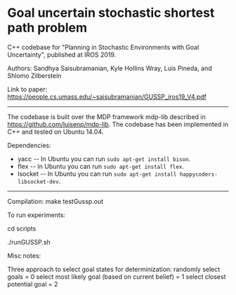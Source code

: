 # Goal uncertain stochastic shortest path problem

C++ codebase for "Planning in Stochastic Environments with Goal Uncertainty", published at IROS 2019.

Authors: Sandhya Saisubramanian, Kyle Hollins Wray, Luis Pineda, and Shlomo Zilberstein

Link to paper: https://people.cs.umass.edu/~saisubramanian/GUSSP_iros19_V4.pdf

----------------------------------------------------------------------------------------------------------------


The codebase is built over the MDP framework mdp-lib described in https://github.com/luisenp/mdp-lib. The codebase has been implemented in C++ and tested on Ubuntu 14.04.

Dependencies:

<ul>
    <li>yacc -- In Ubuntu you can run <code>sudo apt-get install bison</code>. </li>
    <li>flex -- In Ubuntu you can run <code>sudo apt-get install flex</code>. </li>
    <li>lsocket -- In Ubuntu you can run <code>sudo apt-get install happycoders-libsocket-dev</code>. </li>
  </ul>

----------------------------------------------------------------------------------------------------------------

Compilation: make testGussp.out

To run experiments:

cd scripts

./runGUSSP.sh


Misc notes:

Three approach to select goal states for determinization:
randomly select goals = 0
select most likely goal (based on current belief) = 1
select closest potential goal = 2




